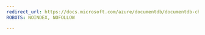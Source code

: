 ```yaml
---
redirect_url: https://docs.microsoft.com/azure/documentdb/documentdb-change-feed-hl7-fhir-logic-apps
ROBOTS: NOINDEX, NOFOLLOW

---
```

